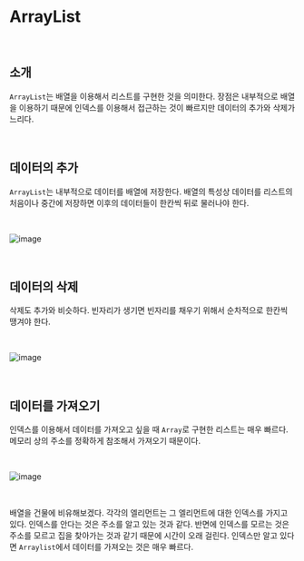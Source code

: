 # ArrayList

</br>

## 소개

`ArrayList`는 배열을 이용해서 리스트를 구현한 것을 의미한다. 장점은 내부적으로 배열을 이용하기 때문에 인덱스를 이용해서 접근하는 것이 빠르지만 데이터의 추가와 삭제가 느리다.

</br>

## 데이터의 추가

`ArrayList`는 내부적으로 데이터를 배열에 저장한다. 배열의 특성상 데이터를 리스트의 처음이나 중간에 저장하면 이후의 데이터들이 한칸씩 뒤로 물러나야 한다.

</br>

![image](https://s3.ap-northeast-2.amazonaws.com/opentutorials-user-file/module/1335/2886.png)

</br>

## 데이터의 삭제

삭제도 추가와 비슷하다. 빈자리가 생기면 빈자리를 채우기 위해서 순차적으로 한칸씩 땡겨야 한다.

</br>

![image](https://s3.ap-northeast-2.amazonaws.com/opentutorials-user-file/module/1335/2887.png)

</br>

## 데이터를 가져오기

인덱스를 이용해서 데이터를 가져오고 싶을 때 `Array`로 구현한 리스트는 매우 빠르다. 메모리 상의 주소를 정확하게 참조해서 가져오기 때문이다.

</br>

![image](https://s3.ap-northeast-2.amazonaws.com/opentutorials-user-file/module/1335/2842.png)

</br>

배열을 건물에 비유해보겠다. 각각의 엘리먼트는 그 엘리먼트에 대한 인덱스를 가지고 있다. 인덱스를 안다는 것은 주소를 알고 있는 것과 같다. 반면에 인덱스를 모르는 것은 주소를 모르고 집을 찾아가는 것과 같기 때문에 시간이 오래 걸린다. 인덱스만 알고 있다면 `Arraylist`에서 데이터를 가져오는 것은 매우 빠르다.